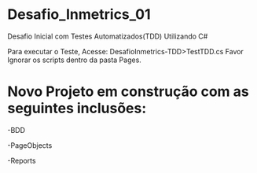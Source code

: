 # Desafio_Inmetrics_01
Desafio Inicial com Testes Automatizados(TDD) Utilizando C#

Para executar o Teste, Acesse:
DesafioInmetrics-TDD>TestTDD.cs
Favor Ignorar os scripts dentro da pasta Pages.

# Novo Projeto em construção com as seguintes inclusões:
-BDD

-PageObjects

-Reports




